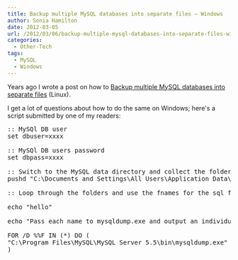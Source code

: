 ```yaml
---
title: Backup multiple MySQL databases into separate files – Windows
author: Sonia Hamilton
date: 2012-03-05
url: /2012/03/06/backup-multiple-mysql-databases-into-separate-files-windows/
categories:
  - Other-Tech
tags:
  - MySQL
  - Windows
---
```


Years ago I wrote a post on how to [Backup multiple MySQL databases into separate files][1] (Linux).

<!--more-->

I get a lot of questions about how to do the same on Windows; here's a script submitted by one of my readers:

<pre>:: MySQl DB user
set dbuser=xxxx

:: MySQl DB users password
set dbpass=xxxx

:: Switch to the MySQL data directory and collect the folder names
pushd "C:\Documents and Settings\All Users\Application Data\MySQL\MySQL Server 5.5\data"

:: Loop through the folders and use the fnames for the sql filenames, collects all databases automatically this way

echo "hello"

echo "Pass each name to mysqldump.exe and output an individual .sql file for each"

FOR /D %%F IN (*) DO (
"C:\Program Files\MySQL\MySQL Server 5.5\bin\mysqldump.exe" --user=%dbuser% --password=%dbpass% --databases %%F &gt; "C:\SQLBackup\%%F.%backupdate%.sql"
)</pre>

 [1]: http://blog2.snowfrog.net/2005/11/16/backup-multiple-databases-into-separate-files/
